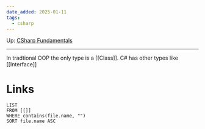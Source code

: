 ```yaml
---
date_added: 2025-01-11
tags:
  - csharp
---
```

Up: [CSharp Fundamentals](CSharp%20Fundamentals.md)
___
 In tradtional OOP the only type is a [[Class]]. C# has other types like [[Interface]]
# Links
```dataview
LIST
FROM [[]]
WHERE contains(file.name, "")
SORT file.name ASC
```
